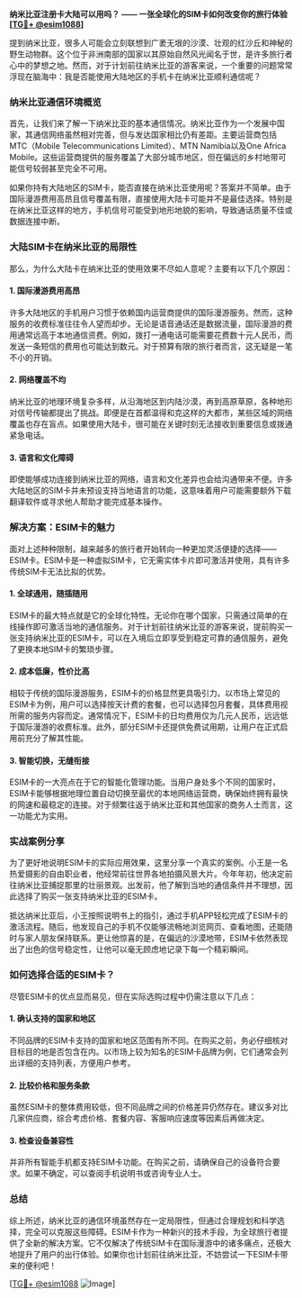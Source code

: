 **纳米比亚注册卡大陆可以用吗？ —— 一张全球化的SIM卡如何改变你的旅行体验[[TG💪+ @esim1088](https://t.me/s/esim1088)]**

提到纳米比亚，很多人可能会立刻联想到广袤无垠的沙漠、壮观的红沙丘和神秘的野生动物群。这个位于非洲南部的国家以其原始自然风光闻名于世，是许多旅行者心中的梦想之地。然而，对于计划前往纳米比亚的游客来说，一个重要的问题常常浮现在脑海中：我是否能使用大陆地区的手机卡在纳米比亚顺利通信呢？

### 纳米比亚通信环境概览

首先，让我们来了解一下纳米比亚的基本通信情况。纳米比亚作为一个发展中国家，其通信网络虽然相对完善，但与发达国家相比仍有差距。主要运营商包括MTC（Mobile Telecommunications Limited）、MTN Namibia以及One Africa Mobile。这些运营商提供的服务覆盖了大部分城市地区，但在偏远的乡村地带可能信号较弱甚至完全不可用。

如果你持有大陆地区的SIM卡，能否直接在纳米比亚使用呢？答案并不简单。由于国际漫游费用高昂且信号覆盖有限，直接使用大陆卡可能并不是最佳选择。特别是在纳米比亚这样的地方，手机信号可能受到地形地貌的影响，导致通话质量不佳或数据连接中断。

### 大陆SIM卡在纳米比亚的局限性

那么，为什么大陆卡在纳米比亚的使用效果不尽如人意呢？主要有以下几个原因：

#### 1. **国际漫游费用高昂**
许多大陆地区的手机用户习惯于依赖国内运营商提供的国际漫游服务。然而，这种服务的收费标准往往令人望而却步。无论是语音通话还是数据流量，国际漫游的费用通常远高于本地通信资费。例如，拨打一通电话可能需要花费数十元人民币，而发送一条短信的费用也可能达到数元。对于预算有限的旅行者而言，这无疑是一笔不小的开销。

#### 2. **网络覆盖不均**
纳米比亚的地理环境复杂多样，从沿海地区到内陆沙漠，再到高原草原，各种地形对信号传输都提出了挑战。即便是在首都温得和克这样的大都市，某些区域的网络覆盖也存在盲点。如果使用大陆卡，很可能在关键时刻无法接收到重要信息或拨通紧急电话。

#### 3. **语言和文化障碍**
即使能够成功连接到纳米比亚的网络，语言和文化差异也会给沟通带来不便。许多大陆地区的SIM卡并未预设支持当地语言的功能，这意味着用户可能需要额外下载翻译软件或寻求他人帮助才能完成基本操作。

### 解决方案：ESIM卡的魅力

面对上述种种限制，越来越多的旅行者开始转向一种更加灵活便捷的选择——ESIM卡。ESIM卡是一种虚拟SIM卡，它无需实体卡片即可激活并使用，具有许多传统SIM卡无法比拟的优势。

#### 1. **全球通用，随插随用**
ESIM卡的最大特点就是它的全球化特性。无论你在哪个国家，只需通过简单的在线操作即可激活当地的通信服务。对于计划前往纳米比亚的游客来说，提前购买一张支持纳米比亚的ESIM卡，可以在入境后立即享受到稳定可靠的通信服务，避免了更换本地SIM卡的繁琐步骤。

#### 2. **成本低廉，性价比高**
相较于传统的国际漫游服务，ESIM卡的价格显然更具吸引力。以市场上常见的ESIM卡为例，用户可以选择按天计费的套餐，也可以选择包月套餐，具体费用视所需的服务内容而定。通常情况下，ESIM卡的日均费用仅为几元人民币，远远低于国际漫游的收费标准。此外，部分ESIM卡还提供免费试用期，让用户在正式启用前充分了解其性能。

#### 3. **智能切换，无缝衔接**
ESIM卡的一大亮点在于它的智能化管理功能。当用户身处多个不同的国家时，ESIM卡能够根据地理位置自动切换至最优的本地网络运营商，确保始终拥有最快的网速和最稳定的连接。对于频繁往返于纳米比亚和其他国家的商务人士而言，这一功能尤为实用。

### 实战案例分享

为了更好地说明ESIM卡的实际应用效果，这里分享一个真实的案例。小王是一名热爱摄影的自由职业者，他经常前往世界各地拍摄风景大片。今年年初，他决定前往纳米比亚捕捉那里的壮丽景观。出发前，他了解到当地的通信条件并不理想，因此选择了购买一张支持纳米比亚的ESIM卡。

抵达纳米比亚后，小王按照说明书上的指引，通过手机APP轻松完成了ESIM卡的激活流程。随后，他发现自己的手机不仅能够流畅地浏览网页、查看地图，还能随时与家人朋友保持联系。更让他惊喜的是，在偏远的沙漠地带，ESIM卡依然表现出了出色的信号稳定性，让他可以毫无顾虑地记录下每一个精彩瞬间。

### 如何选择合适的ESIM卡？

尽管ESIM卡的优点显而易见，但在实际选购过程中仍需注意以下几点：

#### 1. **确认支持的国家和地区**
不同品牌的ESIM卡支持的国家和地区范围有所不同。在购买之前，务必仔细核对目标目的地是否包含在内。以市场上较为知名的ESIM卡品牌为例，它们通常会列出详细的支持列表，方便用户参考。

#### 2. **比较价格和服务条款**
虽然ESIM卡的整体费用较低，但不同品牌之间的价格差异仍然存在。建议多对比几家供应商，综合考虑价格、套餐内容、客服响应速度等因素后再做决定。

#### 3. **检查设备兼容性**
并非所有智能手机都支持ESIM卡功能。在购买之前，请确保自己的设备符合要求。如果不确定，可以查阅手机说明书或咨询专业人士。

### 总结

综上所述，纳米比亚的通信环境虽然存在一定局限性，但通过合理规划和科学选择，完全可以克服这些障碍。ESIM卡作为一种新兴的技术手段，为全球旅行者提供了全新的解决方案。它不仅解决了传统SIM卡在国际漫游中的诸多痛点，还极大地提升了用户的出行体验。如果你也计划前往纳米比亚，不妨尝试一下ESIM卡带来的便利吧！

[[TG💪+ @esim1088](https://t.me/s/esim1088) ![Image](https://i.postimg.cc/4NQfJmqS/Snipaste-2025-05-13-00-14-12.png)]